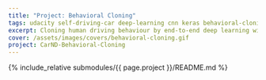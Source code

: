 ```yaml
---
title: "Project: Behavioral Cloning"
tags: udacity self-driving-car deep-learning cnn keras behavioral-cloning
excerpt: Cloning human driving behaviour by end-to-end deep learning with a CNN implemented in Keras
cover: /assets/images/covers/behavioral-cloning.gif
project: CarND-Behavioral-Cloning
---
```


{% include_relative submodules/{{ page.project }}/README.md %}